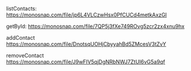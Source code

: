 listContacts:
https://monosnap.com/file/jp6L4VLCzwHsx0PfCUCd4metkAxzGI

getById:
https://monosnap.com/file/7QP5j3fXe749ROvg5zcr2zx4xnu9hx

addContact
https://monosnap.com/file/DnotsqUOHjCbyyahBd5ZMcesV3tZvY

removeContact
https://monosnap.com/file/J9wFIV5qjDgNRbNWJ7ZtUI6vG5a9qf
